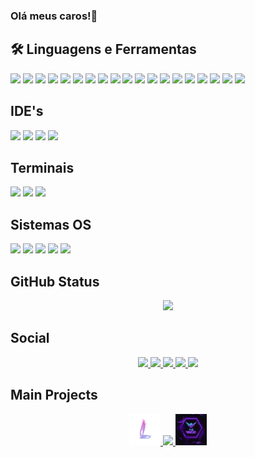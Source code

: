 ### Olá meus caros!👋


<h2>🛠️ Linguagens e Ferramentas</h2>

<p>
  <img src="https://img.shields.io/badge/Python-14354C?style=for-the-badge&logo=python&logoColor=white">
  <img src="https://img.shields.io/badge/Markdown-000000?style=for-the-badge&logo=markdown&logoColor=white">
  <img src="https://img.shields.io/badge/JavaScript-F7DF1E?style=for-the-badge&logo=javascript&logoColor=black">
  <img src="https://img.shields.io/badge/HTML5-E34F26?style=for-the-badge&logo=html5&logoColor=white">
  <img src="https://img.shields.io/badge/CSS3-1572B6?style=for-the-badge&logo=css3&logoColor=white">
  <img src="https://img.shields.io/badge/C%2B%2B-00599C?style=for-the-badge&logo=c%2B%2B&logoColor=white">
  <img src="https://img.shields.io/badge/C%23-239120?style=for-the-badge&logo=c-sharp&logoColor=white">
  <img src="https://img.shields.io/badge/PHP-777BB4?style=for-the-badge&logo=php&logoColor=white">
  <img src="https://img.shields.io/badge/Go-00ADD8?style=for-the-badge&logo=go&logoColor=white">
  <img src="https://img.shields.io/badge/Node.js-43853D?style=for-the-badge&logo=node.js&logoColor=white">
  <img src="https://img.shields.io/badge/Lua-2C2D72?style=for-the-badge&logo=lua&logoColor=white">
  <img src="https://img.shields.io/badge/Bootstrap-563D7C?style=for-the-badge&logo=bootstrap&logoColor=white">
  <img src="https://img.shields.io/badge/Heroku-430098?style=for-the-badge&logo=heroku&logoColor=white">
  <img src="https://img.shields.io/badge/Unity-100000?style=for-the-badge&logo=unity&logoColor=white">
  <img src="https://img.shields.io/badge/Flask-000000?style=for-the-badge&logo=flask&logoColor=white">
  <img src="https://img.shields.io/badge/replit-667881?style=for-the-badge&logo=replit&logoColor=white">
  <img src="https://img.shields.io/badge/MongoDB-4EA94B?style=for-the-badge&logo=mongodb&logoColor=white">
  <img src="https://img.shields.io/badge/MySQL-005C84?style=for-the-badge&logo=mysql&logoColor=white">
  <img src="https://img.shields.io/badge/SQLite-07405E?style=for-the-badge&logo=sqlite&logoColor=white">
  <h2>IDE's</h2>
  <p>
    <img src="https://img.shields.io/badge/Visual_Studio_Code-0078D4?style=for-the-badge&logo=visual%20studio%20code&logoColor=white">
    <img src="https://img.shields.io/badge/sublime_text-%23575757.svg?&style=for-the-badge&logo=sublime-text&logoColor=important">
    <img src="https://img.shields.io/badge/PyCharm-000000.svg?&style=for-the-badge&logo=PyCharm&logoColor=white">
    <img src="https://img.shields.io/badge/Atom-66595C?style=for-the-badge&logo=Atom&logoColor=white">
  </p>
  
</p>
<h2>Terminais</h2>
<P>
  <img src="https://img.shields.io/badge/GIT-E44C30?style=for-the-badge&logo=git&logoColor=white">
  <img src="https://img.shields.io/badge/windows%20terminal-4D4D4D?style=for-the-badge&logo=windows%20terminal&logoColor=white">
  <img src="https://img.shields.io/badge/powershell-5391FE?style=for-the-badge&logo=powershell&logoColor=white">
</P>
<h2>Sistemas OS</h2>
<p>
  <img src="https://img.shields.io/badge/Android-3DDC84?style=for-the-badge&logo=android&logoColor=white">
  <img src="https://img.shields.io/badge/Windows-0078D6?style=for-the-badge&logo=windows&logoColor=white">
  <img src="https://img.shields.io/badge/Linux_Mint-87CF3E?style=for-the-badge&logo=linux-mint&logoColor=white">
  <img src="https://img.shields.io/badge/Ubuntu-E95420?style=for-the-badge&logo=ubuntu&logoColor=white">
  <img src="https://img.shields.io/badge/Fedora-51A2DA?style=for-the-badge&logo=fedora&logoColor=white">
</p>

<h2>GitHub Status</h2>

<div align="center">
<img src="https://github-readme-stats.vercel.app/api/top-langs/?username=HeitorDJAk47Gamer&layout=compact&langs_count=7&theme=blue-green">
  
</div>

<h2>Social</h2>

<div align="center">
  
  <a href="https://www.youtube.com/channel/UCpgliPEzj2Zomhy0mWLZxxg">
    <img src="https://img.shields.io/badge/YouTube-FF0000?style=for-the-badge&logo=youtube&logoColor=white">
  </a>
  <a href="https://www.twitch.tv/heitordjak47gamer">
    <img src="https://img.shields.io/badge/Twitch-9146FF?style=for-the-badge&logo=twitch&logoColor=white">
  </a>
  <a href="https://github.com/HeitorDJAk47Gamer">
    <img src="https://img.shields.io/badge/GitHub-100000?style=for-the-badge&logo=github&logoColor=white">
  </a>
  <a href="https://discord.gg/wZEP7GY">
    <img src="https://img.shields.io/badge/Discord-7289DA?style=for-the-badge&logo=discord&logoColor=white">
  </a>
  <a href="https://br.pinterest.com/heitordjak47gamer/_saved/">
    <img src="https://aleen42.github.io/badges/src/pinterest.svg">
  </a>

</div>

<h2>Main Projects</h2>

<div align="center">
  
  <a href="https://larab0t.pages.dev/">
    <img style="width: 10%;" src="https://github.com/HeitorDJAk47Gamer/B0TPY/blob/master/Lara.png" />
  </a>

  <a href="https://discord.gg/wZEP7GY">
    <img style="width: 10%;" src="https://larab0t.pages.dev/imagens/Exception.png" />
  </a>

  <a href="https://discord.gg/EcCfTdsk2e">
    <img style="width: 10%;" src="https://github.com/HeitorDJAk47Gamer/TIE/blob/main/tie.png" />
  </a>

</div>
